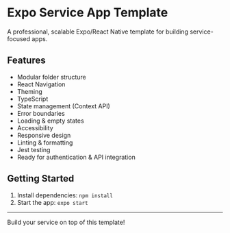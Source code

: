 # Expo Service App Template

A professional, scalable Expo/React Native template for building service-focused apps.

## Features
- Modular folder structure
- React Navigation
- Theming
- TypeScript
- State management (Context API)
- Error boundaries
- Loading & empty states
- Accessibility
- Responsive design
- Linting & formatting
- Jest testing
- Ready for authentication & API integration

## Getting Started
1. Install dependencies: `npm install`
2. Start the app: `expo start`

---

Build your service on top of this template!
